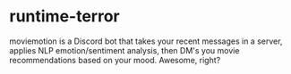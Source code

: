 # runtime-terror
moviemotion is a Discord bot that takes your recent messages in a server, applies NLP emotion/sentiment analysis, then DM's you movie recommendations based on your mood. 
Awesome, right? 

